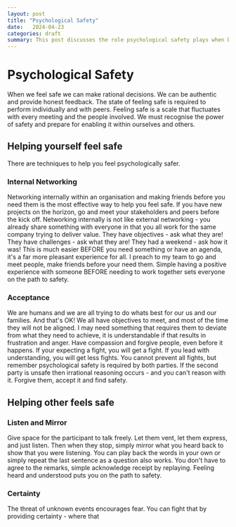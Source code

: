 ```yaml
---  
layout: post 
title: "Psychological Safety" 
date:   2024-04-23
categories: draft
summary: This post discusses the role psychological safety plays when building high performance teams.
---
```


# Psychological Safety

When we feel safe we can make rational decisions. We can be authentic and provide honest feedback. The state of feeling safe is required to perform individually and with peers. Feeling safe is a scale that fluctuates with every meeting and the people involved. We must recognise the power of safety and prepare for enabling it within ourselves and others.

## Helping yourself feel safe

There are techniques to help you feel psychologically safer.

### Internal Networking 

Networking internally within an organisation and making friends before you need them is the most effective way to help you feel safe. If you have new projects on the horizon, go and meet your stakeholders and peers before the kick off. Networking internally is not like external networking - you already share something with everyone in that you all work for the same company trying to deliver value. They have objectives - ask what they are! They have challenges - ask what they are! They had a weekend - ask how it was! This is much easier BEFORE you need something or have an agenda, it's a far more pleasant experience for all. I preach to my team to go and meet people, make friends before your need them. Simple having a positive experience with someone BEFORE needing to work together sets everyone on the path to safety.

### Acceptance

We are humans and we are all trying to do whats best for our us and our families. And that's OK! We all have objectives to meet, and most of the time they will not be aligned. I may need something that requires them to deviate from what they need to achieve, it is understandable if that results in frustration and anger. Have compassion and forgive people, even before it happens. If your expecting a fight, you will get a fight. If you lead with understanding, you will get less fights. You cannot prevent all fights, but remember psychological safety is required by both parties. If the second party is unsafe then irrational reasoning occurs - and you can't reason with it. Forgive them, accept it and find safety.

## Helping other feels safe

### Listen and Mirror

Give space for the participant to talk freely. Let them vent, let them express, and just listen. Then when they stop, simply mirror what you heard back to show that you were listening. You can play back the words in your own or simply repeat the last sentence as a question also works. You don't have to agree to the remarks, simple acknowledge receipt by replaying. Feeling heard and understood puts you on the path to safety.

### Certainty

The threat of unknown events encourages fear. You can fight that by providing certainty - where that
